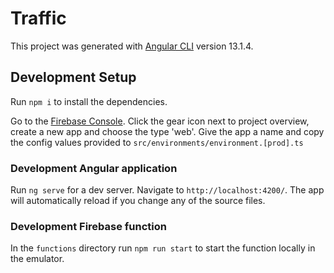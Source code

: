# Traffic

This project was generated with [Angular CLI](https://github.com/angular/angular-cli) version 13.1.4.

## Development Setup

Run `npm i` to install the dependencies.

Go to the [Firebase Console](https://console.firebase.google.com/). Click the gear icon next to project overview, create a new app and choose the type 'web'. Give the app a name and copy the config values provided to `src/environments/environment.[prod].ts`

### Development Angular application

Run `ng serve` for a dev server. Navigate to `http://localhost:4200/`. The app will automatically reload if you change any of the source files.

### Development Firebase function

In the `functions` directory run `npm run start` to start the function locally in the emulator.
